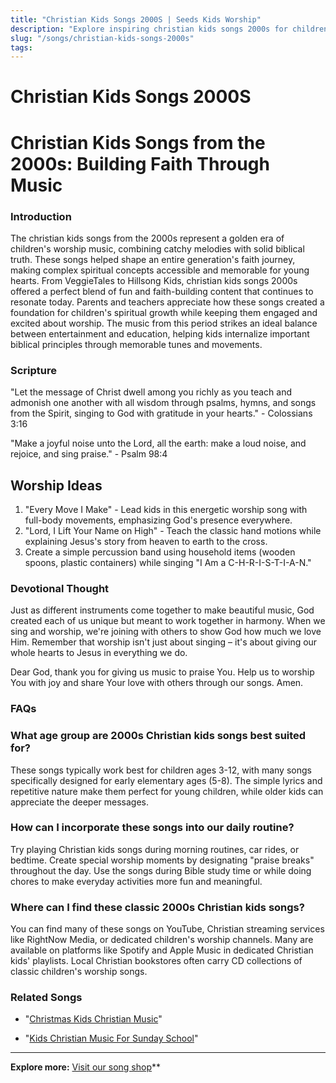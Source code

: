 ```yaml
---
title: "Christian Kids Songs 2000S | Seeds Kids Worship"
description: "Explore inspiring christian kids songs 2000s for children's worship and faith development. Biblical music resources for families and ministry."
slug: "/songs/christian-kids-songs-2000s"
tags:
---
```


# Christian Kids Songs 2000S

# Christian Kids Songs from the 2000s: Building Faith Through Music

### Introduction
The christian kids songs from the 2000s represent a golden era of children's worship music, combining catchy melodies with solid biblical truth. These songs helped shape an entire generation's faith journey, making complex spiritual concepts accessible and memorable for young hearts. From VeggieTales to Hillsong Kids, christian kids songs 2000s offered a perfect blend of fun and faith-building content that continues to resonate today. Parents and teachers appreciate how these songs created a foundation for children's spiritual growth while keeping them engaged and excited about worship. The music from this period strikes an ideal balance between entertainment and education, helping kids internalize important biblical principles through memorable tunes and movements.

### Scripture
"Let the message of Christ dwell among you richly as you teach and admonish one another with all wisdom through psalms, hymns, and songs from the Spirit, singing to God with gratitude in your hearts." - Colossians 3:16

"Make a joyful noise unto the Lord, all the earth: make a loud noise, and rejoice, and sing praise." - Psalm 98:4

## Worship Ideas
1. "Every Move I Make" - Lead kids in this energetic worship song with full-body movements, emphasizing God's presence everywhere.
2. "Lord, I Lift Your Name on High" - Teach the classic hand motions while explaining Jesus's story from heaven to earth to the cross.
3. Create a simple percussion band using household items (wooden spoons, plastic containers) while singing "I Am a C-H-R-I-S-T-I-A-N."

### Devotional Thought
Just as different instruments come together to make beautiful music, God created each of us unique but meant to work together in harmony. When we sing and worship, we're joining with others to show God how much we love Him. Remember that worship isn't just about singing – it's about giving our whole hearts to Jesus in everything we do.

Dear God, thank you for giving us music to praise You. Help us to worship You with joy and share Your love with others through our songs. Amen.

### FAQs

### What age group are 2000s Christian kids songs best suited for?
These songs typically work best for children ages 3-12, with many songs specifically designed for early elementary ages (5-8). The simple lyrics and repetitive nature make them perfect for young children, while older kids can appreciate the deeper messages.

### How can I incorporate these songs into our daily routine?
Try playing Christian kids songs during morning routines, car rides, or bedtime. Create special worship moments by designating "praise breaks" throughout the day. Use the songs during Bible study time or while doing chores to make everyday activities more fun and meaningful.

### Where can I find these classic 2000s Christian kids songs?
You can find many of these songs on YouTube, Christian streaming services like RightNow Media, or dedicated children's worship channels. Many are available on platforms like Spotify and Apple Music in dedicated Christian kids' playlists. Local Christian bookstores often carry CD collections of classic children's worship songs.

### Related Songs

- "[Christmas Kids Christian Music](/activities/christmas-kids-christian-music/)"

- "[Kids Christian Music For Sunday School](/activities/kids-christian-music-for-sunday-school/)"

---

**Explore more:** [Visit our song shop](https://seedskidsworship.com/shop)**

<!-- Schema Markup -->
<script type="application/ld+json">
{
  "@context": "https://schema.org",
  "@type": "MusicRecording",
  "name": "Christian Kids Songs 2000S",
  "byArtist": {
    "@type": "MusicGroup",
    "name": "Seeds Kids Worship"
  },
  "isFamilyFriendly": true,
  "url": "https://seedskidsworship.com/songs/christian-kids-songs-2000s/"
}
</script>
